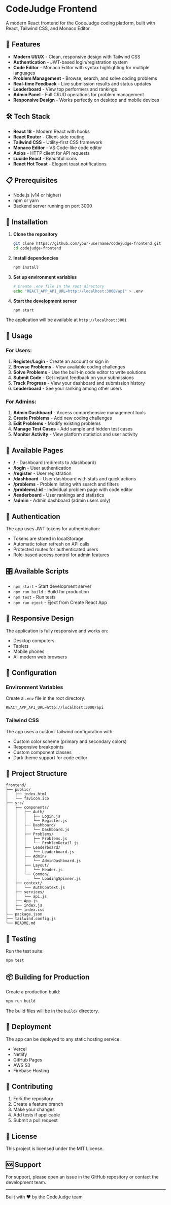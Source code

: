 # CodeJudge Frontend

A modern React frontend for the CodeJudge coding platform, built with React, Tailwind CSS, and Monaco Editor.

## 🚀 Features

- **Modern UI/UX** - Clean, responsive design with Tailwind CSS
- **Authentication** - JWT-based login/registration system
- **Code Editor** - Monaco Editor with syntax highlighting for multiple languages
- **Problem Management** - Browse, search, and solve coding problems
- **Real-time Feedback** - Live submission results and status updates
- **Leaderboard** - View top performers and rankings
- **Admin Panel** - Full CRUD operations for problem management
- **Responsive Design** - Works perfectly on desktop and mobile devices

## 🛠️ Tech Stack

- **React 18** - Modern React with hooks
- **React Router** - Client-side routing
- **Tailwind CSS** - Utility-first CSS framework
- **Monaco Editor** - VS Code-like code editor
- **Axios** - HTTP client for API requests
- **Lucide React** - Beautiful icons
- **React Hot Toast** - Elegant toast notifications

## 📋 Prerequisites

- Node.js (v14 or higher)
- npm or yarn
- Backend server running on port 3000

## 🔧 Installation

1. **Clone the repository**
   ```bash
   git clone https://github.com/your-username/codejudge-frontend.git
   cd codejudge-frontend
   ```

2. **Install dependencies**
   ```bash
   npm install
   ```

3. **Set up environment variables**
   ```bash
   # Create .env file in the root directory
   echo "REACT_APP_API_URL=http://localhost:3000/api" > .env
   ```

4. **Start the development server**
   ```bash
   npm start
   ```

The application will be available at `http://localhost:3001`

## 🎯 Usage

### For Users:
1. **Register/Login** - Create an account or sign in
2. **Browse Problems** - View available coding challenges
3. **Solve Problems** - Use the built-in code editor to write solutions
4. **Submit Code** - Get instant feedback on your submissions
5. **Track Progress** - View your dashboard and submission history
6. **Leaderboard** - See your ranking among other users

### For Admins:
1. **Admin Dashboard** - Access comprehensive management tools
2. **Create Problems** - Add new coding challenges
3. **Edit Problems** - Modify existing problems
4. **Manage Test Cases** - Add sample and hidden test cases
5. **Monitor Activity** - View platform statistics and user activity

## 🎨 Available Pages

- **/** - Dashboard (redirects to /dashboard)
- **/login** - User authentication
- **/register** - User registration
- **/dashboard** - User dashboard with stats and quick actions
- **/problems** - Problem listing with search and filters
- **/problems/:id** - Individual problem page with code editor
- **/leaderboard** - User rankings and statistics
- **/admin** - Admin dashboard (admin users only)

## 🔐 Authentication

The app uses JWT tokens for authentication:
- Tokens are stored in localStorage
- Automatic token refresh on API calls
- Protected routes for authenticated users
- Role-based access control for admin features

## 🎛️ Available Scripts

- `npm start` - Start development server
- `npm run build` - Build for production
- `npm test` - Run tests
- `npm run eject` - Eject from Create React App

## 📱 Responsive Design

The application is fully responsive and works on:
- Desktop computers
- Tablets
- Mobile phones
- All modern web browsers

## 🔧 Configuration

### Environment Variables

Create a `.env` file in the root directory:

```env
REACT_APP_API_URL=http://localhost:3000/api
```

### Tailwind CSS

The app uses a custom Tailwind configuration with:
- Custom color scheme (primary and secondary colors)
- Responsive breakpoints
- Custom component classes
- Dark theme support for code editor

## 🎯 Project Structure

```
frontend/
├── public/
│   ├── index.html
│   └── favicon.ico
├── src/
│   ├── components/
│   │   ├── Auth/
│   │   │   ├── Login.js
│   │   │   └── Register.js
│   │   ├── Dashboard/
│   │   │   └── Dashboard.js
│   │   ├── Problems/
│   │   │   ├── Problems.js
│   │   │   └── ProblemDetail.js
│   │   ├── Leaderboard/
│   │   │   └── Leaderboard.js
│   │   ├── Admin/
│   │   │   └── AdminDashboard.js
│   │   ├── Layout/
│   │   │   └── Header.js
│   │   └── Common/
│   │       └── LoadingSpinner.js
│   ├── context/
│   │   └── AuthContext.js
│   ├── services/
│   │   └── api.js
│   ├── App.js
│   ├── index.js
│   └── index.css
├── package.json
├── tailwind.config.js
└── README.md
```

## 🧪 Testing

Run the test suite:
```bash
npm test
```

## 📦 Building for Production

Create a production build:
```bash
npm run build
```

The build files will be in the `build/` directory.

## 🚀 Deployment

The app can be deployed to any static hosting service:
- Vercel
- Netlify
- GitHub Pages
- AWS S3
- Firebase Hosting

## 🤝 Contributing

1. Fork the repository
2. Create a feature branch
3. Make your changes
4. Add tests if applicable
5. Submit a pull request

## 📄 License

This project is licensed under the MIT License.

## 🆘 Support

For support, please open an issue in the GitHub repository or contact the development team.

---

Built with ❤️ by the CodeJudge team